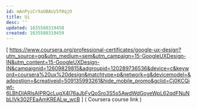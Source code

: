 ```yaml
---
id: mAnPyiCrXaUBAUz5f0qjO
title: Ui
desc: ''
updated: 1635588319458
created: 1635588319459
---
```

[
https://www.coursera.org/professional-certificates/google-ux-design?utm_source=gg&utm_medium=sem&utm_campaign=15-GoogleUXDesign-IN&utm_content=15-GoogleUXDesign-IN&campaignid=12609829815&adgroupid=120289736536&device=c&keyword=coursera%20ux%20design&matchtype=p&network=g&devicemodel=&adpostion=&creativeid=509135993261&hide_mobile_promo&gclid=Cj0KCQjwt-6LBhDlARIsAIPRQcLugX4l76aJbFyQoSro3S5s5AwdWdGoyeWpL62qdFNuNbLIVk302FEaAmKREALw_wcB
]
(
Coursera course link
)
